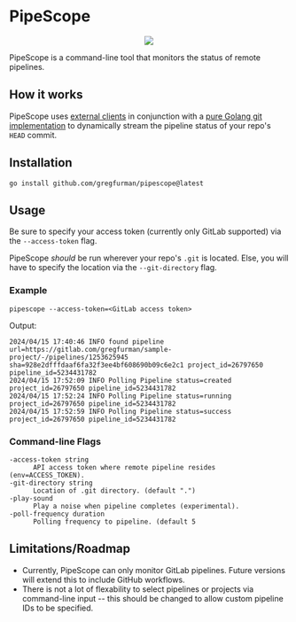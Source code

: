 # PipeScope
<p align="center">
  <img src="https://github.com/gregfurman/pipescope/assets/31275503/bb69ef68-0ab7-4098-87e4-480d6a880033" />
</p>

PipeScope is a command-line tool that monitors the status of remote pipelines.

## How it works
PipeScope uses [external clients](https://github.com/xanzy/go-gitlab) in conjunction with a [pure Golang git implementation](https://github.com/go-git/go-git) to dynamically stream the pipeline status of your repo's `HEAD` commit.

## Installation
```shell
go install github.com/gregfurman/pipescope@latest
```

## Usage
Be sure to specify your access token (currently only GitLab supported) via the `--access-token` flag. 

PipeScope _should_ be run wherever your repo's `.git` is located. Else, you will have to specify the location via the `--git-directory` flag.

### Example
```shell
pipescope --access-token=<GitLab access token>
```

Output:
```
2024/04/15 17:40:46 INFO found pipeline url=https://gitlab.com/gregfurman/sample-project/-/pipelines/1253625945 sha=928e2dfffdaaf6fa32f3ee4bf608690b09c6e2c1 project_id=26797650 pipeline_id=5234431782
2024/04/15 17:52:09 INFO Polling Pipeline status=created project_id=26797650 pipeline_id=5234431782
2024/04/15 17:52:24 INFO Polling Pipeline status=running project_id=26797650 pipeline_id=5234431782
2024/04/15 17:52:59 INFO Polling Pipeline status=success project_id=26797650 pipeline_id=5234431782
```

### Command-line Flags
```shell
-access-token string
      API access token where remote pipeline resides (env=ACCESS_TOKEN).
-git-directory string
      Location of .git directory. (default ".")
-play-sound
      Play a noise when pipeline completes (experimental).
-poll-frequency duration
      Polling frequency to pipeline. (default 5
```

## Limitations/Roadmap
- Currently, PipeScope can only monitor GitLab pipelines. Future versions will extend this to include GitHub workflows.
- There is not a lot of flexability to select pipelines or projects via command-line input -- this should be changed to allow custom pipeline IDs to be specified.

